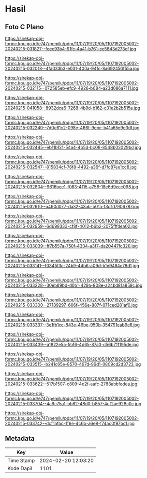 # Hasil

## Foto C Plano

https://sirekap-obj-formc.kpu.go.id/e747/pemilu/pdpr/11/07/19/20/05/1107192005002-20240215-031827--fcec93b4-91fc-4a41-b761-cc5843d273cf.jpg

https://sirekap-obj-formc.kpu.go.id/e747/pemilu/pdpr/11/07/19/20/05/1107192005002-20240215-032018--4fa033b3-e031-400a-94fc-8a692450f55a.jpg

https://sirekap-obj-formc.kpu.go.id/e747/pemilu/pdpr/11/07/19/20/05/1107192005002-20240215-032115--072585eb-efc9-4926-b684-a23d086a7111.jpg

https://sirekap-obj-formc.kpu.go.id/e747/pemilu/pdpr/11/07/19/20/05/1107192005002-20240215-041058--8932dca6-7268-4b9d-b162-c31e2b2b515a.jpg

https://sirekap-obj-formc.kpu.go.id/e747/pemilu/pdpr/11/07/19/20/05/1107192005002-20240215-032240--7d0c61c2-098e-466f-9ebe-b41a65e9e3df.jpg

https://sirekap-obj-formc.kpu.go.id/e747/pemilu/pdpr/11/07/19/20/05/1107192005002-20240215-032445--eb11b121-54a4-4b5d-bc08-8548b03029bd.jpg

https://sirekap-obj-formc.kpu.go.id/e747/pemilu/pdpr/11/07/19/20/05/1107192005002-20240215-032547--815834cf-76f8-4492-a36f-d7fc87ee1cc8.jpg

https://sirekap-obj-formc.kpu.go.id/e747/pemilu/pdpr/11/07/19/20/05/1107192005002-20240215-032804--9616bee1-f083-4f15-a756-18e6d9ccc098.jpg

https://sirekap-obj-formc.kpu.go.id/e747/pemilu/pdpr/11/07/19/20/05/1107192005002-20240215-032910--a490d077-da32-43ab-b01a-f3d1d7906787.jpg

https://sirekap-obj-formc.kpu.go.id/e747/pemilu/pdpr/11/07/19/20/05/1107192005002-20240215-032959--6d698333-cf8f-4012-b6b2-2075fffdea02.jpg

https://sirekap-obj-formc.kpu.go.id/e747/pemilu/pdpr/11/07/19/20/05/1107192005002-20240215-033039--ff7b557a-750f-4304-a3f7-da20447fc320.jpg

https://sirekap-obj-formc.kpu.go.id/e747/pemilu/pdpr/11/07/19/20/05/1107192005002-20240215-033141--f0345f3c-24b9-44b6-a09d-b1e9494c78d1.jpg

https://sirekap-obj-formc.kpu.go.id/e747/pemilu/pdpr/11/07/19/20/05/1107192005002-20240215-033228--30eb89bd-d0b1-429a-808e-a24bd81a859c.jpg

https://sirekap-obj-formc.kpu.go.id/e747/pemilu/pdpr/11/07/19/20/05/1107192005002-20240215-033300--27189297-606f-456e-887f-071ced281af0.jpg

https://sirekap-obj-formc.kpu.go.id/e747/pemilu/pdpr/11/07/19/20/05/1107192005002-20240215-033337--3e1fb1cc-843e-46be-950b-354791eab9e8.jpg

https://sirekap-obj-formc.kpu.go.id/e747/pemilu/pdpr/11/07/19/20/05/1107192005002-20240215-033439--a1822e5a-5bf6-4d65-87a3-d56b711195de.jpg

https://sirekap-obj-formc.kpu.go.id/e747/pemilu/pdpr/11/07/19/20/05/1107192005002-20240215-033515--b241c65e-8570-497d-96d1-0809cd2d3723.jpg

https://sirekap-obj-formc.kpu.go.id/e747/pemilu/pdpr/11/07/19/20/05/1107192005002-20240215-033622--517b1507-c809-4d2f-aafc-2783abbfedea.jpg

https://sirekap-obj-formc.kpu.go.id/e747/pemilu/pdpr/11/07/19/20/05/1107192005002-20240215-033704--4a9c75a1-bb82-48d0-b857-4cf2ae928c0c.jpg

https://sirekap-obj-formc.kpu.go.id/e747/pemilu/pdpr/11/07/19/20/05/1107192005002-20240215-033742--dcf1afbc-1f9e-4c6b-a6e8-f74ac0f97bc1.jpg


## Metadata

| Key        | Value               |
| ---------- | ------------------- |
| Time Stamp | 2024-02-20 12:03:20 |
| Kode Dapil | 1101                |



